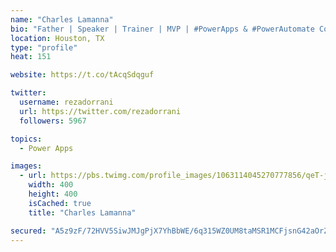 ```yaml
---
name: "Charles Lamanna"
bio: "Father | Speaker | Trainer | MVP | #PowerApps & #PowerAutomate Community Super User | YouTuber Right-pointing triangle http://youtube.com/c/rezadorrani | Learn - Share - Clockwise rightwards and leftwards open circle arrows"
location: Houston, TX
type: "profile"
heat: 151

website: https://t.co/tAcqSdqguf

twitter:
  username: rezadorrani
  url: https://twitter.com/rezadorrani
  followers: 5967

topics:
  - Power Apps

images:
  - url: https://pbs.twimg.com/profile_images/1063114045270777856/qeT-jpWr_400x400.jpg
    width: 400
    height: 400
    isCached: true
    title: "Charles Lamanna"

secured: "A5z9zF/72HVV5SiwJMJgPjX7YhBbWE/6q315WZ0UM8taMSR1MCFjsnG42aOrZR0w5jH7Etfwa3Nd02DxN5Pgki+lKje6JH0pJIShlcuOnb+fAADZShPUienWJMcKnjR+spqa0Z3C0bQQuSAQSIjC40xY8e4EiEIvqesxpUBqhM9QRle3EpkFB1todc5GPFjjNkSNqfoOvAhMt2+JVcXaCGTpasPnV6cJr2wSvGwul8AbSl6r06z9sxeMPEcsC85C/XahsIN5WqWEC7g+G0E5qMM1zpvIS1a+6nBx0kiFlsDOUB8p7BaQnMVYmb1+hkof9aQhX6os3aYg5A2RqWWdQ3ZL39+e3gbCfqqZuRPgr+mCbyQI2rEKdYa4h4deHamaPcsh0lQgrZCz+Oll/ro6WHsqHVLUCLjY2u+226I3vpY=;fZX8YodLsKID/NbUQqT4Kw=="
---
```


